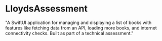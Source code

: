 # LloydsAssessment
"A SwiftUI application for managing and displaying a list of books with features like fetching data from an API, loading more books, and internet connectivity checks. Built as part of a technical assessment."
